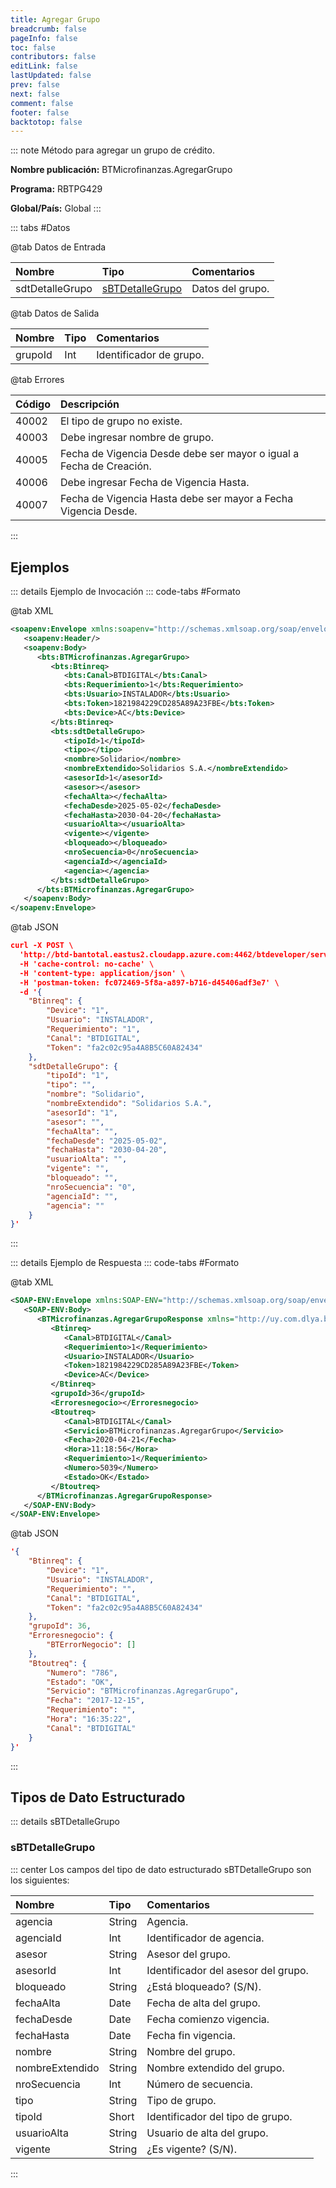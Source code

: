 ```yaml
---
title: Agregar Grupo
breadcrumb: false
pageInfo: false
toc: false
contributors: false
editLink: false
lastUpdated: false
prev: false
next: false
comment: false
footer: false
backtotop: false
---
```


<!-- ABRE DATOS DEL MÉTODO -->
::: note Método para agregar un grupo de crédito.

**Nombre publicación:** BTMicrofinanzas.AgregarGrupo

**Programa:** RBTPG429

**Global/País:** Global
:::
<!-- CIERRA DATOS DEL MÉTODO -->

<!-- ABRE TABLA DE DATOS -->
::: tabs #Datos 

@tab Datos de Entrada

Nombre | Tipo | Comentarios
:--------- | :--------- | :---------
sdtDetalleGrupo | [sBTDetalleGrupo](#sbtdetallegrupo) | Datos del grupo.

@tab Datos de Salida

Nombre | Tipo | Comentarios
:--------- | :----------- | :-----------
grupoId | Int | Identificador de grupo.

@tab Errores

Código | Descripción
:--------- | :-----------
40002 | El tipo de grupo no existe.
40003 | Debe ingresar nombre de grupo.
40005 | Fecha de Vigencia Desde debe ser mayor o igual a Fecha de Creación.
40006 | Debe ingresar Fecha de Vigencia Hasta.
40007 | Fecha de Vigencia Hasta debe ser mayor a Fecha Vigencia Desde.
::: 
<!-- CIERRA TABLA DE DATOS -->

## **Ejemplos**

<!-- ABRE EJEMPLO DE INVOCACIÓN -->
::: details Ejemplo de Invocación 
::: code-tabs #Formato

@tab XML
```xml
<soapenv:Envelope xmlns:soapenv="http://schemas.xmlsoap.org/soap/envelope/" xmlns:bts="http://uy.com.dlya.bantotal/BTSOA/">
   <soapenv:Header/>
   <soapenv:Body>
      <bts:BTMicrofinanzas.AgregarGrupo>
         <bts:Btinreq>
            <bts:Canal>BTDIGITAL</bts:Canal>
            <bts:Requerimiento>1</bts:Requerimiento>
            <bts:Usuario>INSTALADOR</bts:Usuario>
            <bts:Token>1821984229CD285A89A23FBE</bts:Token>
            <bts:Device>AC</bts:Device>
         </bts:Btinreq>
         <bts:sdtDetalleGrupo>
            <tipoId>1</tipoId>
            <tipo></tipo>
            <nombre>Solidario</nombre>
            <nombreExtendido>Solidarios S.A.</nombreExtendido>
            <asesorId>1</asesorId>
            <asesor></asesor>
            <fechaAlta></fechaAlta>
            <fechaDesde>2025-05-02</fechaDesde>
            <fechaHasta>2030-04-20</fechaHasta>
            <usuarioAlta></usuarioAlta>
            <vigente></vigente>
            <bloqueado></bloqueado>
            <nroSecuencia>0</nroSecuencia>
            <agenciaId></agenciaId>
            <agencia></agencia>
         </bts:sdtDetalleGrupo>
      </bts:BTMicrofinanzas.AgregarGrupo>
   </soapenv:Body>
</soapenv:Envelope>
```

@tab JSON
```json
curl -X POST \
  'http://btd-bantotal.eastus2.cloudapp.azure.com:4462/btdeveloper/servlet/com.dlya.bantotal.odwsbt_BTMicrofinanzas_v1?AgregarGrupo=' \
  -H 'cache-control: no-cache' \
  -H 'content-type: application/json' \
  -H 'postman-token: fc072469-5f8a-a897-b716-d45406adf3e7' \
  -d '{
	"Btinreq": {
		"Device": "1",
		"Usuario": "INSTALADOR",
		"Requerimiento": "1",
		"Canal": "BTDIGITAL",
		"Token": "fa2c02c95a4A8B5C60A82434"
	},
    "sdtDetalleGrupo": {
		"tipoId": "1",
		"tipo": "",
		"nombre": "Solidario",
		"nombreExtendido": "Solidarios S.A.",
		"asesorId": "1",
		"asesor": "",
		"fechaAlta": "",
		"fechaDesde": "2025-05-02",
		"fechaHasta": "2030-04-20",
		"usuarioAlta": "",
		"vigente": "",
		"bloqueado": "",
		"nroSecuencia": "0",
		"agenciaId": "",
		"agencia": ""
	}
}'
```
:::
<!-- CIERRA EJEMPLO DE INVOCACIÓN -->

<!-- ABRE EJEMPLO DE RESPUESTA -->
::: details Ejemplo de Respuesta 
::: code-tabs #Formato

@tab XML
```xml
<SOAP-ENV:Envelope xmlns:SOAP-ENV="http://schemas.xmlsoap.org/soap/envelope/" xmlns:xsd="http://www.w3.org/2001/XMLSchema" xmlns:SOAP-ENC="http://schemas.xmlsoap.org/soap/encoding/" xmlns:xsi="http://www.w3.org/2001/XMLSchema-instance">
   <SOAP-ENV:Body>
      <BTMicrofinanzas.AgregarGrupoResponse xmlns="http://uy.com.dlya.bantotal/BTSOA/">
         <Btinreq>
            <Canal>BTDIGITAL</Canal>
            <Requerimiento>1</Requerimiento>
            <Usuario>INSTALADOR</Usuario>
            <Token>1821984229CD285A89A23FBE</Token>
            <Device>AC</Device>
         </Btinreq>
         <grupoId>36</grupoId>
         <Erroresnegocio></Erroresnegocio>
         <Btoutreq>
            <Canal>BTDIGITAL</Canal>
            <Servicio>BTMicrofinanzas.AgregarGrupo</Servicio>
            <Fecha>2020-04-21</Fecha>
            <Hora>11:18:56</Hora>
            <Requerimiento>1</Requerimiento>
            <Numero>5039</Numero>
            <Estado>OK</Estado>
         </Btoutreq>
      </BTMicrofinanzas.AgregarGrupoResponse>
   </SOAP-ENV:Body>
</SOAP-ENV:Envelope>
```

@tab JSON
```json
'{
	"Btinreq": {
		"Device": "1",
		"Usuario": "INSTALADOR",
		"Requerimiento": "",
		"Canal": "BTDIGITAL",
		"Token": "fa2c02c95a4A8B5C60A82434"
	},
	"grupoId": 36,
    "Erroresnegocio": {
        "BTErrorNegocio": []
    },
    "Btoutreq": {
        "Numero": "786",
        "Estado": "OK",
        "Servicio": "BTMicrofinanzas.AgregarGrupo",
        "Fecha": "2017-12-15",
        "Requerimiento": "",
        "Hora": "16:35:22",
        "Canal": "BTDIGITAL"
    }
}'
```
::: 
<!-- CIERRA EJEMPLO DE RESPUESTA -->

## **Tipos de Dato Estructurado**

<!-- ABRE SDT -->
::: details sBTDetalleGrupo  

### sBTDetalleGrupo

::: center 
Los campos del tipo de dato estructurado sBTDetalleGrupo son los siguientes: 

Nombre | Tipo | Comentarios 
:--------- | :----------- | :----------- 
agencia | String | Agencia. 
agenciaId | Int | Identificador de agencia. 
asesor | String | Asesor del grupo. 
asesorId | Int | Identificador del asesor del grupo. 
bloqueado | String | ¿Está bloqueado? (S/N). 
fechaAlta | Date | Fecha de alta del grupo. 
fechaDesde | Date | Fecha comienzo vigencia. 
fechaHasta | Date | Fecha fin vigencia. 
nombre | String | Nombre del grupo. 
nombreExtendido | String | Nombre extendido del grupo. 
nroSecuencia | Int | Número de secuencia. 
tipo | String | Tipo de grupo. 
tipoId | Short | Identificador del tipo de grupo. 
usuarioAlta | String | Usuario de alta del grupo. 
vigente | String | ¿Es vigente? (S/N). 
:::
<!-- CIERRA SDT -->